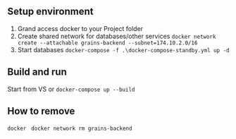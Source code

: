 ## Setup environment

1. Grand access docker to your Project folder
2. Create shared network for databases/other services 
`docker network create --attachable grains-backend --subnet=174.10.2.0/16`
3. Start databases 
`docker-compose -f .\docker-compose-standby.yml up -d`

## Build and run

Start from VS or `docker-compose up --build`

## How to remove

`docker `
`docker network rm grains-backend`